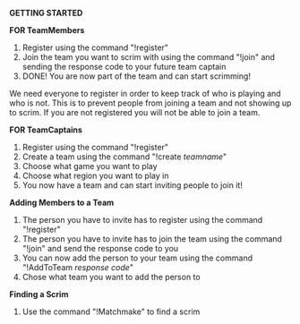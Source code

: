 **GETTING STARTED**


**FOR TeamMembers**

1. Register using the command "!register"
2. Join the team you want to scrim with using the command "!join" and sending the response code to your future team captain
3. DONE! You are now part of the team and can start scrimming!

We need everyone to register in order to keep track of who is playing and who is not. This is to prevent people from joining a team and not showing up to scrim. If you are not registered you will not be able to join a team.





**FOR TeamCaptains**

1. Register using the command "!register"
2. Create a team using the command "!create *teamname*"
3. Choose what game you want to play
4. Choose what region you want to play in
5. You now have a team and can start inviting people to join it!


**Adding Members to a Team**

1. The person you have to invite has to register using the command "!register"
2. The person you have to invite has to join the team using the command "!join" and send the response code to you
3. You can now add the person to your team using the command "!AddToTeam *response code*"
4. Chose what team you want to add the person to

**Finding a Scrim**

1. Use the command "!Matchmake" to find a scrim